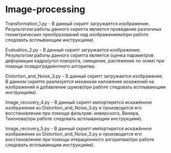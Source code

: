 # Image-processing


Transformation_1.py - В данный скрипт загружается изображение. Результатом работы данного скрипта является проведение различных геометрических преобразований над изображением(при работе следовать всплывающим инструкциям).

Evaluation_2.py - В данный скрипт загружается изображение. Результатом работы данного скрипта является оценка параметров деформации кадра(угол поворота, смещение, растяжение по осям) при помощи псевдоградиентного алгоритма.

Distortion_and_Noise_3.py - В данный скрипт загружается изображение. В данном скрипте реализуется механизм наложение искажений на изображений и добавление шумов(при работе следовать всплывающим инструкциям).

Image_recovery_4.py - В данный скрипт импортирется искажённое изображение из Distortion_and_Noise_3.py и производится его восстановление при помощи фильтрав: инверсного, Винера, Тихонова(при работе следовать всплывающим инструкциям).

Image_recovery_5.py -  В данный скрипт импортирется искажённое изображение из Distortion_and_Noise_3.py и производится его восстановление при помощи итерационного алгоритма(при работе следовать всплывающим инструкциям).
